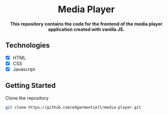 <h1 align="center">Media Player</h1>

<h4 align="center">
  This repository contains the code for the frontend of the media player application created with vanilla JS.
</h4>

## Technologies
- [x] HTML
- [x] CSS
- [x] Javascript 

## Getting Started

Clone the repository

```bash
git clone https://github.com/edgarmontielt/media-player.git
```
